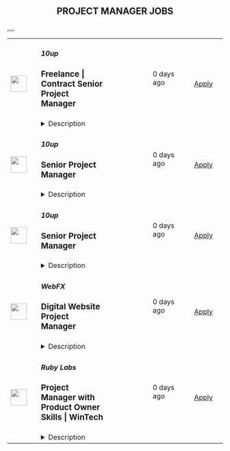 <div align="center"><h2>PROJECT MANAGER JOBS</h2></div><table><tr>
                <td width="100" height="100" rowspan="2">
                    <img src="https://pbs.twimg.com/profile_images/2738508979/760be3edebfa0195e36fb3dba07297c1_400x400.png" width="38px" height="auto">
                </td>
                <td width="300">
                    <h5>10up</h5>
                    <h3>Freelance | Contract Senior Project Manager</h3>
                </td>
                <td width="300">
                    <code></code>
                </td>
                <td width="200">
                <text>0 days ago</text>
                </td>
                <td width="100" rowspan="2">
                <a href="https://job-boards.greenhouse.io/10up/jobs/4046360008" align="right" target="_blank">Apply</a>
                </td>
            </tr>
            <tr>
                <td colspan="3">
                <details><summary>Description</summary>
                &lt;div&gt;
&lt;div&gt;&lt;strong&gt;Location: Remote - Europe &lt;/strong&gt;(Open to applicants located across timezones GMT (+/-4))&lt;/div&gt;
&lt;div&gt;&amp;nbsp;&lt;/div&gt;
&lt;div&gt;A Senior Project Manager at 10up is not just a task manager, but a strategic contributor to every project, and the driver for successful client delivery. Join a team of collaborative, cross-discipline professionals who have been pushing the boundaries of enterprise-level projects for over 12 years.&lt;/div&gt;
&lt;div&gt;&amp;nbsp;&lt;/div&gt;
&lt;div&gt;You’ll have ownership and input on a combination of innovative, challenging projects and ongoing support engagements—we believe in balanced and diverse workloads through dedicated resource management. We have a supportive Client Delivery structure, with established PM processes, while still allowing for autonomy.&lt;/div&gt;
&lt;div&gt;&amp;nbsp;&lt;/div&gt;
&lt;div&gt;As a leading digital agency, 10up’s client roster spans from innovative startups and impactful non-profits, to some of the biggest names in the industry, such as ESPN, Google, The New York Times Co., and The Nobel Prize Committee.&amp;nbsp;&lt;/div&gt;
&lt;div&gt;&amp;nbsp;&lt;/div&gt;
&lt;div&gt;As a 10up contractor, you have options for flexible and alternative work schedules. Intentionally remote since day one, spanning six continents and 40 countries, 10up fully embraces the benefits of distributed work.&lt;/div&gt;
&lt;/div&gt;
&lt;div&gt;&amp;nbsp;&lt;/div&gt;
&lt;div&gt;What you will do:&amp;nbsp;&lt;/div&gt;
&lt;div&gt;
&lt;ul&gt;
&lt;li&gt;Act as the day-to-day Project Manager for assigned active projects; exhibiting senior-level ownership over assigned project scopes/plans, client meetings, written status updates, demos, risk management and iterative scope / expectation management.&amp;nbsp;&lt;/li&gt;
&lt;li&gt;Consistently track and analyze project progress and budget burn, and work with group and project leadership to escalate concerns and/or risks, and mitigate appropriately.&lt;/li&gt;
&lt;li&gt;Ensure superior quality deliverables by collaboratively engaging cross-discipline leadership, and enforcing rigorous QA processes and standards to provide end to end delivery and client satisfaction.&lt;/li&gt;
&lt;li&gt;Lead discovery engagements (onsite and remotely) that expertly define cross-discipline project requirements and that demonstrate an expert understanding of underlying client business goals and objectives.&lt;/li&gt;
&lt;li&gt;Consistently identify strategic opportunities to engage with the 10up Account Management Team and collaborate towards building strong, long-term client relationships.&lt;/li&gt;
&lt;/ul&gt;
&lt;p&gt;About you:&amp;nbsp;&lt;/p&gt;
&lt;ul&gt;
&lt;li&gt;You have experience delivering full scope CMS-based web projects for enterprise clients, ideally in an agency environment, and preferably with a practical understanding of the WordPress platform.&lt;/li&gt;
&lt;li&gt;You can describe tangible examples of deescalating project risks by working with members of your team and leadership to develop collaborative solutions.&lt;/li&gt;
&lt;li&gt;Your roles and responsibilities have been primarily client facing. You are often the main point of contact for client requests, escalations, comprehensive updates, and senior-level consultation.&lt;/li&gt;
&lt;li&gt;You have a proven track record of deescalating project risks by working with members of your team and leadership to develop collaborative solutions.&lt;/li&gt;
&lt;li&gt;You are an effective leader of cross-discipline project teams - across account strategy, experience design, engineering, QA and support - and are able to keep the team motivated and on task to deliver the best project outcomes.&lt;/li&gt;
&lt;li&gt;You have excellent verbal and written English communication skills, both internally and externally.&lt;/li&gt;
&lt;/ul&gt;
&lt;p&gt;The targeted hourly rate for this role is &lt;strong&gt;£50 per hour&lt;/strong&gt;. Compensation is determined based on a variety of factors including relevant experience, projects, geographic location, and business needs.&lt;/p&gt;
&lt;div&gt;&lt;strong&gt;Join our team!&amp;nbsp;&lt;/strong&gt;&lt;/div&gt;
&lt;div&gt;&amp;nbsp;&lt;/div&gt;
&lt;div&gt;If you are passionate about 10up&#39;s mission and think you have what it takes to be successful in this role, please apply. We&#39;d appreciate the opportunity to personally review your application. Everyone gets a response.&lt;/div&gt;
&lt;div&gt;&amp;nbsp;&lt;/div&gt;
&lt;div&gt;Read more about &lt;a class=&quot;postings-link&quot; href=&quot;https://drive.google.com/file/d/1nQ9yWRqfDAdrriYRnBNzYo7w59auYxMe/view&quot;&gt;What to Expect &lt;/a&gt;through our Recruiting process.&lt;/div&gt;
&lt;div&gt;&amp;nbsp;&lt;/div&gt;
&lt;div&gt;We don&#39;t want you to miss any communication from us! To ensure you receive updates on your application, please add jobs@10up.com to your contacts list! #LI-Remote&lt;/div&gt;
&lt;/div&gt;
&lt;div&gt;&amp;nbsp;&lt;/div&gt;
                </details>
                </td>
            </tr>,<tr>
                <td width="100" height="100" rowspan="2">
                    <img src="https://pbs.twimg.com/profile_images/2738508979/760be3edebfa0195e36fb3dba07297c1_400x400.png" width="38px" height="auto">
                </td>
                <td width="300">
                    <h5>10up</h5>
                    <h3>Senior Project Manager</h3>
                </td>
                <td width="300">
                    <code></code>
                </td>
                <td width="200">
                <text>0 days ago</text>
                </td>
                <td width="100" rowspan="2">
                <a href="https://job-boards.greenhouse.io/10up/jobs/4035442008" align="right" target="_blank">Apply</a>
                </td>
            </tr>
            <tr>
                <td colspan="3">
                <details><summary>Description</summary>
                &lt;div&gt;&lt;strong&gt;Location: Remote - Anywhere &lt;/strong&gt;(Open to applicants located anywhere aligned with the Americas time zones.)&lt;/div&gt;
&lt;div&gt;&amp;nbsp;&lt;/div&gt;
&lt;div&gt;A Senior Project Manager at 10up is not just a task manager, but a strategic contributor to every project, and the driver for successful client delivery. Join a team of collaborative, cross-discipline professionals who have been pushing the boundaries of enterprise-level projects for over 12 years.&lt;/div&gt;
&lt;div&gt;&amp;nbsp;&lt;/div&gt;
&lt;div&gt;You’ll have ownership and input on a combination of innovative, challenging projects and ongoing support engagements—we believe in balanced and diverse workloads through dedicated resource management. We have a supportive Client Delivery structure, with established PM processes, while still allowing for autonomy.&lt;/div&gt;
&lt;div&gt;&amp;nbsp;&lt;/div&gt;
&lt;div&gt;As a leading digital agency, 10up’s client roster spans from innovative startups and impactful non-profits, to some of the biggest names in the industry, such as ESPN, Google, The New York Times Co., and The Nobel Prize Committee.&amp;nbsp;&lt;/div&gt;
&lt;div&gt;&amp;nbsp;&lt;/div&gt;
&lt;div&gt;As a 10upper, you have options for flexible and alternative work schedules. Intentionally remote since day one, spanning six continents and 38+ countries, 10up fully embraces the benefits of distributed work.&lt;/div&gt;
&lt;div&gt;&amp;nbsp;&lt;/div&gt;
&lt;div&gt;&lt;strong&gt;What you will do:&amp;nbsp;&lt;/strong&gt;&lt;/div&gt;
&lt;div&gt;
&lt;ul&gt;
&lt;li&gt;Act as the day-to-day Project Manager for 4 - 7 active projects; exhibiting senior-level ownership over all project scopes/plans, client meetings, written status updates, demos, risk management and iterative scope / expectation management.&amp;nbsp;&lt;/li&gt;
&lt;li&gt;Consistently track and analyze project progress and budget burn, and work with group and project leadership to escalate concerns and/or risks, and mitigate appropriately.&lt;/li&gt;
&lt;li&gt;Ensure superior quality deliverables by collaboratively engaging cross-discipline leadership, and enforcing rigorous QA processes and standards to provide end to end delivery and client satisfaction.&lt;/li&gt;
&lt;li&gt;Lead discovery engagements (onsite and remotely) that expertly define cross-discipline project requirements and that demonstrate an expert understanding of underlying client business goals and objectives.&lt;/li&gt;
&lt;li&gt;Consistently identify strategic opportunities to engage with the 10up Account Management Team and collaborate towards building strong, long-term client relationships.&lt;/li&gt;
&lt;/ul&gt;
&lt;p&gt;&lt;strong&gt;About you:&lt;/strong&gt;&amp;nbsp;&lt;/p&gt;
&lt;ul&gt;
&lt;li&gt;You have experience delivering full scope CMS-based web projects for enterprise clients, ideally in an agency environment, and preferably with a practical understanding of the WordPress platform.&lt;/li&gt;
&lt;li&gt;You can describe tangible examples of deescalating project risks by working with members of your team and leadership to develop collaborative solutions.&lt;/li&gt;
&lt;li&gt;Your roles and responsibilities have been primarily client facing. You are often the main point of contact for client requests, escalations, comprehensive updates, and senior-level consultation.&lt;/li&gt;
&lt;li&gt;You have a proven track record of deescalating project risks by working with members of your team and leadership to develop collaborative solutions.&lt;/li&gt;
&lt;li&gt;You are an effective leader of cross-discipline project teams - across account strategy, experience design, engineering, QA and support - and are able to keep the team motivated and on task to deliver the best project outcomes.&lt;/li&gt;
&lt;li&gt;You have excellent verbal and written English communication skills, both internally and externally.&lt;/li&gt;
&lt;/ul&gt;
&lt;p&gt;&lt;strong&gt;Benefits of interest:&lt;/strong&gt;&lt;/p&gt;
&lt;ul&gt;
&lt;li&gt;Multiple paid time off programs, including PTO, parental leave, bereavement leave, and company holidays – including an all-company break from Christmas Eve to New Years Day&lt;/li&gt;
&lt;li&gt;Health, dental, and life insurance programs (available for United States and UK team members)&lt;/li&gt;
&lt;li&gt;Retirement contribution programs (currently available in the U.S. and U.K.)&lt;/li&gt;
&lt;li&gt;Flexible and alternate schedule programs - including options for 4-day work week (Monday-Thursday) configurations&lt;/li&gt;
&lt;li&gt;$1,000 accrued annually in professional development budget for you to spend on conferences, training, or to buy back time for programs like independent study&lt;/li&gt;
&lt;li&gt;Global Company summits – opportunities to meet, socialize, and learn with fellow team members in person at remarkable destinations&lt;/li&gt;
&lt;li&gt;An end-of-year all-hands bonus program, along with smaller opportunities for recognition throughout the year&lt;/li&gt;
&lt;li&gt;Mentorship from a dedicated Team Lead and Director of Client Delivery&lt;/li&gt;
&lt;/ul&gt;
&lt;p&gt;The expected annual salary range for this position is between $60,000 and $120,000 USD. Compensation is determined based on a variety of factors including relevant experience, other job related qualifications/skills, geographic location, and business needs.&lt;/p&gt;
&lt;div&gt;&lt;strong&gt;Join our team!&amp;nbsp;&lt;/strong&gt;&lt;/div&gt;
&lt;div&gt;&amp;nbsp;&lt;/div&gt;
&lt;div&gt;If you are passionate about 10up&#39;s mission and think you have what it takes to be successful in this role, please apply. We&#39;d appreciate the opportunity to personally review your application. Everyone gets a response.&lt;/div&gt;
&lt;div&gt;&amp;nbsp;&lt;/div&gt;
&lt;div&gt;Read more about &lt;a class=&quot;postings-link&quot; href=&quot;https://drive.google.com/file/d/1nQ9yWRqfDAdrriYRnBNzYo7w59auYxMe/view&quot;&gt;What to Expect &lt;/a&gt;through our Recruiting process.&lt;/div&gt;
&lt;div&gt;&amp;nbsp;&lt;/div&gt;
&lt;div&gt;We don&#39;t want you to miss any communication from us! To ensure you receive updates on your application, please add jobs@10up.com to your contacts list! #LI-Remote&lt;/div&gt;
&lt;/div&gt;
&lt;div&gt;&amp;nbsp;&lt;/div&gt;
                </details>
                </td>
            </tr>,<tr>
                <td width="100" height="100" rowspan="2">
                    <img src="https://pbs.twimg.com/profile_images/2738508979/760be3edebfa0195e36fb3dba07297c1_400x400.png" width="38px" height="auto">
                </td>
                <td width="300">
                    <h5>10up</h5>
                    <h3>Senior Project Manager</h3>
                </td>
                <td width="300">
                    <code></code>
                </td>
                <td width="200">
                <text>0 days ago</text>
                </td>
                <td width="100" rowspan="2">
                <a href="https://job-boards.greenhouse.io/10up/jobs/4038224008" align="right" target="_blank">Apply</a>
                </td>
            </tr>
            <tr>
                <td colspan="3">
                <details><summary>Description</summary>
                &lt;div&gt;
&lt;div&gt;&lt;strong&gt;Location: Remote - Europe &lt;/strong&gt;(Open to applicants located across timezones GMT (+/-4))&lt;/div&gt;
&lt;div&gt;&amp;nbsp;&lt;/div&gt;
&lt;div&gt;A Senior Project Manager at 10up is not just a task manager, but a strategic contributor to every project, and the driver for successful client delivery. Join a team of collaborative, cross-discipline professionals who have been pushing the boundaries of enterprise-level projects for over 12 years.&lt;/div&gt;
&lt;div&gt;&amp;nbsp;&lt;/div&gt;
&lt;div&gt;You’ll have ownership and input on a combination of innovative, challenging projects and ongoing support engagements—we believe in balanced and diverse workloads through dedicated resource management. We have a supportive Client Delivery structure, with established PM processes, while still allowing for autonomy.&lt;/div&gt;
&lt;div&gt;&amp;nbsp;&lt;/div&gt;
&lt;div&gt;As a leading digital agency, 10up’s client roster spans from innovative startups and impactful non-profits, to some of the biggest names in the industry, such as ESPN, Google, The New York Times Co., and The Nobel Prize Committee.&amp;nbsp;&lt;/div&gt;
&lt;div&gt;&amp;nbsp;&lt;/div&gt;
&lt;div&gt;As a 10upper, you have options for flexible and alternative work schedules. Intentionally remote since day one, spanning six continents and 38+ countries, 10up fully embraces the benefits of distributed work.&lt;/div&gt;
&lt;/div&gt;
&lt;div&gt;&amp;nbsp;&lt;/div&gt;
&lt;div&gt;&lt;strong&gt;What you will do:&amp;nbsp;&lt;/strong&gt;&lt;/div&gt;
&lt;div&gt;
&lt;ul&gt;
&lt;li&gt;Act as the day-to-day Project Manager for 4 - 7 active projects; exhibiting senior-level ownership over all project scopes/plans, client meetings, written status updates, demos, risk management and iterative scope / expectation management.&amp;nbsp;&lt;/li&gt;
&lt;li&gt;Consistently track and analyze project progress and budget burn, and work with group and project leadership to escalate concerns and/or risks, and mitigate appropriately.&lt;/li&gt;
&lt;li&gt;Ensure superior quality deliverables by collaboratively engaging cross-discipline leadership, and enforcing rigorous QA processes and standards to provide end to end delivery and client satisfaction.&lt;/li&gt;
&lt;li&gt;Lead discovery engagements (onsite and remotely) that expertly define cross-discipline project requirements and that demonstrate an expert understanding of underlying client business goals and objectives.&lt;/li&gt;
&lt;li&gt;Consistently identify strategic opportunities to engage with the 10up Account Management Team and collaborate towards building strong, long-term client relationships.&lt;/li&gt;
&lt;/ul&gt;
&lt;p&gt;&lt;strong&gt;About you:&amp;nbsp;&lt;/strong&gt;&lt;/p&gt;
&lt;ul&gt;
&lt;li&gt;You have experience delivering full scope CMS-based web projects for enterprise clients, ideally in an agency environment, and preferably with a practical understanding of the WordPress platform.&lt;/li&gt;
&lt;li&gt;You can describe tangible examples of deescalating project risks by working with members of your team and leadership to develop collaborative solutions.&lt;/li&gt;
&lt;li&gt;Your roles and responsibilities have been primarily client facing. You are often the main point of contact for client requests, escalations, comprehensive updates, and senior-level consultation.&lt;/li&gt;
&lt;li&gt;You have a proven track record of deescalating project risks by working with members of your team and leadership to develop collaborative solutions.&lt;/li&gt;
&lt;li&gt;You are an effective leader of cross-discipline project teams - across account strategy, experience design, engineering, QA and support - and are able to keep the team motivated and on task to deliver the best project outcomes.&lt;/li&gt;
&lt;li&gt;You have excellent verbal and written English communication skills, both internally and externally.&lt;/li&gt;
&lt;/ul&gt;
&lt;p&gt;&lt;strong&gt;Benefits of interest:&lt;/strong&gt;&lt;/p&gt;
&lt;ul&gt;
&lt;li&gt;Multiple paid time off programs, including PTO, parental leave, bereavement leave, and company holidays – including an all-company break from Christmas Eve to New Years Day&lt;/li&gt;
&lt;li&gt;Health, dental, and life insurance programs (available for United States and UK team members)&lt;/li&gt;
&lt;li&gt;Retirement contribution programs (currently available in the U.S. and U.K.)&lt;/li&gt;
&lt;li&gt;Flexible and alternate schedule programs - including options for 4-day work week (Monday-Thursday) configurations&lt;/li&gt;
&lt;li&gt;$1,000 accrued annually in professional development budget for you to spend on conferences, training, or to buy back time for programs like independent study&lt;/li&gt;
&lt;li&gt;Global Company summits – opportunities to meet, socialize, and learn with fellow team members in person at remarkable destinations&lt;/li&gt;
&lt;li&gt;An end-of-year all-hands bonus program, along with smaller opportunities for recognition throughout the year&lt;/li&gt;
&lt;/ul&gt;
&lt;p&gt;The expected annual salary range for this position is between &lt;strong&gt;£60,000 &lt;/strong&gt;and &lt;strong&gt;£80,000 &lt;/strong&gt;annually. Compensation is determined based on a variety of factors including relevant experience, other job related qualifications/skills, geographic location, and business needs.&lt;/p&gt;
&lt;div&gt;&lt;strong&gt;Join our team!&amp;nbsp;&lt;/strong&gt;&lt;/div&gt;
&lt;div&gt;&amp;nbsp;&lt;/div&gt;
&lt;div&gt;If you are passionate about 10up&#39;s mission and think you have what it takes to be successful in this role, please apply. We&#39;d appreciate the opportunity to personally review your application. Everyone gets a response.&lt;/div&gt;
&lt;div&gt;&amp;nbsp;&lt;/div&gt;
&lt;div&gt;Read more about &lt;a class=&quot;postings-link&quot; href=&quot;https://drive.google.com/file/d/1nQ9yWRqfDAdrriYRnBNzYo7w59auYxMe/view&quot;&gt;What to Expect &lt;/a&gt;through our Recruiting process.&lt;/div&gt;
&lt;div&gt;&amp;nbsp;&lt;/div&gt;
&lt;div&gt;We don&#39;t want you to miss any communication from us! To ensure you receive updates on your application, please add jobs@10up.com to your contacts list! #LI-Remote&lt;/div&gt;
&lt;/div&gt;
&lt;div&gt;&amp;nbsp;&lt;/div&gt;
                </details>
                </td>
            </tr>,<tr>
                <td width="100" height="100" rowspan="2">
                    <img src="https://media.licdn.com/dms/image/C4E0BAQEaJsLubyO-AA/company-logo_200_200/0/1630591240152/webfxinc_logo?e=2147483647&v=beta&t=mkc8r0aeeGBHIC7BLKk7r18oCDh3xnykU31_6dhVPdQ" width="38px" height="auto">
                </td>
                <td width="300">
                    <h5>WebFX</h5>
                    <h3>Digital Website Project Manager</h3>
                </td>
                <td width="300">
                    <code></code>
                </td>
                <td width="200">
                <text>0 days ago</text>
                </td>
                <td width="100" rowspan="2">
                <a href="https://jobs.lever.co/webfx/fd3c7b2f-2be1-4df8-bc9d-46159150702f" align="right" target="_blank">Apply</a>
                </td>
            </tr>
            <tr>
                <td colspan="3">
                <details><summary>Description</summary>
                <div><span style="font-size: 12pt">Hi there! We’re WebFX, a full-funnel revenue marketing agency based in the US. We’ve been 9x named a Best Place to Work, and we’d love to meet you! We are a fast-growing company of more than 700 FXers, that has doubled in size over the past 5 years, with talented team members in 6 US offices, 20+ US States, and now based around the globe (and representing 18+ different countries, including offices in Guatemala and South Africa!).&nbsp;</span></div><div><br></div><div><span style="font-size: 12pt">While WebFX and our subsidiary companies, such as Nutshell CRM, </span><a href="http://seo.com/"><span style="font-size: 12pt">SEO.com</span></a><span style="font-size: 12pt">, and TeamAI, are growing rapidly, we are committed to growing strategically and sustainably, and that starts with growing our team of the #BestCoworkers - that’s where you come in!</span></div><div><br></div><div><span style="font-size: 12pt">We’re looking for people to join our mission to provide world-class full-funnel revenue marketing solutions to mid-size businesses worldwide, We are passionate about what we do, we’re committed to driving business growth for our clients, and we’re on the hunt for people just like you, who take pride in their work and want to be part of a company that does too.&nbsp;</span></div><div><br></div><div><span style="font-size: 18pt">Why Choose WebFX?</span></div><div><br></div><div><span style="font-size: 12pt">We’re proud to offer the same great culture and a comprehensive set of benefits to our team members no matter where in the world they’re based. In addition to very competitive base pay, we also offer company profit-sharing, performance bonuses, and health insurance (including dental, vision, remote doctor, etc.). To aid in your success, we also provide world-class industry training (Organic SEO, Local SEO, PPC, Google Analytics, etc.), long-term career track opportunities, and ongoing learning bonuses (yes, you can get paid to learn!), along with numerous other benefits!&nbsp;</span></div><div><br></div><div><span style="font-size: 12pt">Some of the additional benefits our FXers enjoy include:</span></div><div><br></div><div><span style="font-size: 12pt">- No matter where you are located or your position, WebFX offers long-term stability to all of our FXFamily members. Many of our global team members have been with WebFX for 10+ years, and we’re hoping you can be too! 🌏</span></div><div><span style="font-size: 12pt">- We put our people first; it’s as simple as that. You’re never on your own - when you run into inevitable challenges, we’re there to support you along the way!&nbsp;</span></div><div><span style="font-size: 12pt">- Long-lasting relationships with both clients and team members due to consistently low turnover rates, which are simply unheard of in our industry because, again, we put our people first.</span></div><div><span style="font-size: 16px">- Save your time and money by skipping the commute to an office. This role allows you to work from the comfort of your home! 🏡</span></div><div><span style="font-size: 12pt">- Fully equipped in-home office setup including computer, dual large monitors, headset, seriously fast internet, generator, and more! 🖥️&nbsp;</span></div><div><span style="font-size: 12pt">- Unrestricted access to our proprietary software/platforms that our internal R&amp;D team has developed for our team’s exclusive use, in addition to access to the many 3rd party tools and software we utilize internally in order to WOW our clients. You can learn more about just some of our </span><a style="font-size: 12pt" href="https://www.webfx.com/marketingcloudfx/">proprietary tools here</a><span style="font-size: 12pt">.</span></div><div><span style="font-size: 12pt">- Be part of a rapidly growing company that, at the same time, only partners with clients who share our values. 🌱📈</span></div><div><span style="font-size: 12pt">- Merit-based promotional structure.</span></div><div><span style="font-size: 12pt">- Annual merit-based compensation increases! 💰</span></div><div><span style="font-size: 12pt">- Access to virtual professional development opportunities with company experts and virtual team-building events like monthly meetups and hangouts.</span></div><div><span style="font-size: 12pt">- Invitation to our annual FXFest – a week-long, all-expenses-paid trip for our international team members (with a 1-year tenure) to our company headquarters. This event is filled with activities, learning, and motivation to help unite our U.S. and global staff! 🛫</span></div><div><span style="font-size: 12pt">- We have a very strong commitment to giving back globally - in fact, it’s one of our values here at WebFX. As a member of our FXFamily, you get to be a large part of that simply by achieving your goals - since 2014, we’ve committed to donating globally through our FXBuilds program. You can learn more about that </span><a style="font-size: 12pt" href="https://www.webfx.com/about/fxbuilds/">here</a><span style="font-size: 12pt">!</span></div><div><span style="font-size: 12pt">- When you join WebFX, you don’t just join a company; you join a community! We value all of our team members the same, regardless of their position or where they call home. We truly look forward to learning about you and your background, and we will be there to celebrate the milestones in your life together, no matter how big or small! 👏</span></div><div><br></div><div><span style="font-size: 18pt">What You'll Get</span></div><div><br></div><div><span style="font-size: 13.5pt">World-Class Training and Ongoing Career Development</span></div><div><br></div><div><span style="font-size: 12pt">- No matter your level of experience, our “Bootcamp” training program is provided for all new WebFX “family members” to learn, grow and develop in and out of the office with the hard skills necessary to be successful in their position.&nbsp;</span></div><div><span style="font-size: 12pt">- From training with our </span><a style="font-size: 12pt" href="https://www.horizoninteractiveawards.com/news/article/top-agency-2020-interview-kyle-helder-web-design-team-lead">Award-Winning</a><span style="font-size: 12pt"> Sr. Developers, Designers, Marketers, and more to access to countless industry-leading online training resources/courses/tutorials to getting experience with our client base that spans just about every industry you can think of (and then some), our training program is simply unrivaled!</span></div><div><span style="font-size: 12pt">- Training doesn’t stop after your initial training period, we offer career development training and monthly Lunch-and-Learns with our state-of-the-art training amenities to facilitate departmental training, industry-related updates, and more!</span></div><div><span style="font-size: 12pt">- FXLearns program – where you get incentives for taking advantage of our countless industry training resources!</span></div><div><span style="font-size: 12pt">- With a track record of serving over 1,500+ clients, we’ve been able to truly master our processes and procedures, and we’ll train you on them - no need to develop how to do things (unless you want to help us continually improve that process!), because we refuse to ever stagnate, we are always pushing to make those processes 1% better too!&nbsp;</span></div><div><br></div><div><span style="font-size: 13.5pt">Opportunities for Growth</span></div><div><br></div><div><span style="font-size: 12pt">WebFX has doubled in size over the past 5 years, and merit-based promotional opportunities are abundant if you're meeting or exceeding position performance metrics. We believe in growing and promoting our internal team first and foremost. In fact, 95% of our promotions are internal! All team members have a very clearly defined progression path, so you know exactly what is expected of you so you can put your career in your own hands.&nbsp;</span></div><div><br></div><div><span style="font-size: 12pt">What’s more, you’re not expected to know it all - we believe in continually striving to be an expert in your subject matter of expertise, so while we will purposely challenge you to grow in your niche, we are a full-service agency that has experts in other departments that handle everything else - from link building, to social media, to web design, and web development. This is done so you can truly master your trade. </span></div><div><br></div><div><span style="font-size: 24px;">Working Hours</span></div><div>The core position hours are Monday through Friday - 8AM EST until 3:30PM EST/New York Time Zone in order to accommodate our clients' schedules, with additional options to fulfill the full work week within your time zone (Depending on the hours you select, you will receive additional pay for overlapping our hours)</div><div><br></div><div><span style="font-size: 24px;">Who We're Looking For</span></div><div><br></div><div>We're looking for an experienced digital project /web manager to join our Interactive team. The ideal candidate would have agency experience acting as a liaison between clients and our design/development team to ensure client projects are launched on time. </div><div><br></div><div>We have a mid-level and a senior-level position available. </div><div><span style="font-size: 24px;">Working Hours</span></div><div>The core position hours are Monday through Friday - 8AM EST until 3:30PM EST/New York Time Zone in order to accommodate our clients' schedules, with additional options to fulfill the full work week within your time zone (Depending on the hours you select, you will receive additional pay for overlapping our hours)</div><div><br></div><div><span style="font-size: 24px;">Who We're Looking For</span></div><div><br></div><div>We're looking for an experienced digital project /web manager to join our Interactive team. The ideal candidate would have agency experience acting as a liaison between clients and our design/development team to ensure client projects are launched on time. </div><div><br></div><div>We have a mid-level and a senior-level position available. </div><h3></h3><li><b>Qualities</b></li><li>PM experience working with website redesigns. </li><li>Wordpress experience is a bonus! </li><li>Exceptional customer service skills</li><li>Exceptional eye for aesthetically pleasing websites</li><li>Excels at delivering projects on time and within budget, meeting high-quality standards and customer expectations</li><li>Must possess excellent communication skills</li><li>Photoshop or HTML skills are a bonus but not required</li><li>Ability to manage and take delegation well from others</li><li>Able to perform tasks with a mentality of figuring it out as well as asking questions when needed</li><li>Ability to take on pieces of major projects with instruction and execute with minimal supervision</li><li>Ability to clearly and proactively communicate available bandwidth</li><li>Ability to clearly and concisely communicate with clients and internal teams in a timely manner</li><div><br></div><li><b>Experience</b></li><li>Experience setting and communicating priorities to project teams, while managing multiple projects simultaneously</li><li>Background or experience in computer science/HTML/CSS or UX a plus (but not required)</li><h3>What You'll Do</h3><li>Oversee design, development, and implementation of websites and creative works for social media campaigns (post training)</li><li>Use a variety of standard tools and methods to communicate with the client</li><li>Lead multiple project teams to create websites that exceed customer expectations and speak to the customer’s target audience</li><li>Provide high-quality client interaction</li><li>Provide client satisfaction</li><li>Efficiently complete deliverables</li><li>Use organization, communication, and troubleshooting skills to prioritize multiple assignments and meet project deadlines</li><li>Experience setting and communicating priorities to project teams, while managing multiple projects simultaneously</li><li>Quality testing for website builds and launches</li><li>Developing and outlining specs for website builds (utilizing UX best practices)</li><li>Collaborate between Development, Design, Strategy, and Marketing departments to design, develop, test, and maintain web support for a variety of clients</li><li>Plan and develop strategic web roadmaps for clients</li><li>Make strategic recommendations on website performance updates</li><li>Manage small and large website projects from strategy to launch</li><li>Manage daily web maintenance tasks for clients</li><li>Organize daily workload and prioritize between small tasks and larger projects</li><li>Contribute appropriate and significant ideas to the team to help produce better work for clients</li><div><br></div><li><b>Percentage Breakdown</b></li><li>10% client interaction (phone calls, meetings, emails, client training, etc.) (primary point of contact for your individual clients)</li><li>30% developing web project specifications and managing schedules of web designers and web developers (acting as internal POC for projects you’re managing)</li><li>10% outlining design/user experience specifications</li><li>10% testing content management systems and e-commerce store functionality and user experience</li><li>10% development of website information architecture</li><li>15% project and website quality assurance</li><li>5% website conversion rate optimization and UX testing</li><h3>Job Submission Requirements (Note: Primary hiring criteria is applicant sample works)</h3><li>Minimum of 3 URLs (websites you designed and/or helped develop and launch)</li><li>Resume (Must be in English to be considered)</li><li>Portfolio or PDF of additional work</li><div><br></div><div><br></div><div><br></div><div>#LI-Remote</div><div><span style="font-size: 18pt">Compensation</span></div><div><br></div><div><span style="font-size: 16px">Negotiable, based on experience</span></div><div><span style="font-size: 16px">Annual merit-based increases</span></div><div><br></div><div><span style="font-size: 18pt">Working Hours</span></div><div><br></div><div><span style="font-size: 12pt">Asia (Philippines / Indonesia)</span></div><div><span style="font-size: 12pt">This position requires overlapping hours from 3:30 AM EST - 12:00 PM EST (New York Time Zone) Monday - Friday. </span></div><div><br></div><div><span style="font-size: 12pt">Africa / Europe (Ghana, UK, Ireland, Kenya, etc)</span></div><div><span style="font-size: 12pt">This position requires overlapping hours from 6:00 AM EST - 2:30 PM EST, Monday - Friday. The 40 hours of work doesn’t include any lunch or breaks.&nbsp;&nbsp;</span></div><div><br></div><div><span style="font-size: 12pt">*** This excludes South Africa, where our in-office team follows a different schedule. </span></div><div><br></div><div><span style="font-size: 12pt">North America &amp; South America</span></div><div><span style="font-size: 12pt">This position requires overlapping hours from 8:00 AM EST - 4:30 PM EST, Monday - Friday. The 40 hours of work doesn’t include any lunch or breaks.&nbsp;&nbsp;</span></div><div><br></div><div><span style="font-size: 12pt">*** This excludes Guatemala, where our in-office team follows a different schedule.</span></div><div><br></div><div><span style="font-size: 13.5pt">Check out our culture on social media:</span></div><div><a style="font-size: 12pt" href="https://www.instagram.com/webfx">Instagram</a></div><div><a style="font-size: 12pt" href="https://twitter.com/webfx">Twitter</a></div><div><a style="font-size: 12pt" href="https://www.facebook.com/webfxinc/">Facebook</a></div><div><br></div><div><span style="font-size: 12pt">Please submit a resume or CV (in English) to be considered for this opportunity.</span></div><div><br></div><div><span style="font-size: 11pt">*You don't need to apply more than once, even if you're interested in multiple positions - you can simply let us know! We consider all open roles when reviewing resumes and applications!&nbsp;</span></div><div><br></div><div><span style="font-size: 12pt">WebFX is an Equal Opportunity Employer, committed to providing and fostering an inclusive environment where all people, including women, minorities, LGBTQ+, and other underrepresented groups, are supported, respected, and encouraged to excel within STEM careers. Our goal as an organization is to empower our team to achieve their personal best, bring people together, and provide equal opportunity to do so regardless of race, age, gender, sexual orientation, religion, physical ability or disability, or political affiliation. </span><a style="font-size: 12pt" href="https://equality.webfx.com/">You can learn more on our website here</a><span style="font-size: 12pt">!</span></div><div><span style="font-size: 12pt">Hi there! We’re WebFX, a full-funnel revenue marketing agency based in the US. We’ve been 9x named a Best Place to Work, and we’d love to meet you! We are a fast-growing company of more than 700 FXers, that has doubled in size over the past 5 years, with talented team members in 6 US offices, 20+ US States, and now based around the globe (and representing 18+ different countries, including offices in Guatemala and South Africa!).&nbsp;</span></div><div><br></div><div><span style="font-size: 12pt">While WebFX and our subsidiary companies, such as Nutshell CRM, </span><a href="http://seo.com/"><span style="font-size: 12pt">SEO.com</span></a><span style="font-size: 12pt">, and TeamAI, are growing rapidly, we are committed to growing strategically and sustainably, and that starts with growing our team of the #BestCoworkers - that’s where you come in!</span></div><div><br></div><div><span style="font-size: 12pt">We’re looking for people to join our mission to provide world-class full-funnel revenue marketing solutions to mid-size businesses worldwide, We are passionate about what we do, we’re committed to driving business growth for our clients, and we’re on the hunt for people just like you, who take pride in their work and want to be part of a company that does too.&nbsp;</span></div><div><br></div><div><span style="font-size: 18pt">Why Choose WebFX?</span></div><div><br></div><div><span style="font-size: 12pt">We’re proud to offer the same great culture and a comprehensive set of benefits to our team members no matter where in the world they’re based. In addition to very competitive base pay, we also offer company profit-sharing, performance bonuses, and health insurance (including dental, vision, remote doctor, etc.). To aid in your success, we also provide world-class industry training (Organic SEO, Local SEO, PPC, Google Analytics, etc.), long-term career track opportunities, and ongoing learning bonuses (yes, you can get paid to learn!), along with numerous other benefits!&nbsp;</span></div><div><br></div><div><span style="font-size: 12pt">Some of the additional benefits our FXers enjoy include:</span></div><div><br></div><div><span style="font-size: 12pt">- No matter where you are located or your position, WebFX offers long-term stability to all of our FXFamily members. Many of our global team members have been with WebFX for 10+ years, and we’re hoping you can be too! 🌏</span></div><div><span style="font-size: 12pt">- We put our people first; it’s as simple as that. You’re never on your own - when you run into inevitable challenges, we’re there to support you along the way!&nbsp;</span></div><div><span style="font-size: 12pt">- Long-lasting relationships with both clients and team members due to consistently low turnover rates, which are simply unheard of in our industry because, again, we put our people first.</span></div><div><span style="font-size: 16px">- Save your time and money by skipping the commute to an office. This role allows you to work from the comfort of your home! 🏡</span></div><div><span style="font-size: 12pt">- Fully equipped in-home office setup including computer, dual large monitors, headset, seriously fast internet, generator, and more! 🖥️&nbsp;</span></div><div><span style="font-size: 12pt">- Unrestricted access to our proprietary software/platforms that our internal R&amp;D team has developed for our team’s exclusive use, in addition to access to the many 3rd party tools and software we utilize internally in order to WOW our clients. You can learn more about just some of our </span><a href="https://www.webfx.com/marketingcloudfx/" style="font-size: 12pt">proprietary tools here</a><span style="font-size: 12pt">.</span></div><div><span style="font-size: 12pt">- Be part of a rapidly growing company that, at the same time, only partners with clients who share our values. 🌱📈</span></div><div><span style="font-size: 12pt">- Merit-based promotional structure.</span></div><div><span style="font-size: 12pt">- Annual merit-based compensation increases! 💰</span></div><div><span style="font-size: 12pt">- Access to virtual professional development opportunities with company experts and virtual team-building events like monthly meetups and hangouts.</span></div><div><span style="font-size: 12pt">- Invitation to our annual FXFest – a week-long, all-expenses-paid trip for our international team members (with a 1-year tenure) to our company headquarters. This event is filled with activities, learning, and motivation to help unite our U.S. and global staff! 🛫</span></div><div><span style="font-size: 12pt">- We have a very strong commitment to giving back globally - in fact, it’s one of our values here at WebFX. As a member of our FXFamily, you get to be a large part of that simply by achieving your goals - since 2014, we’ve committed to donating globally through our FXBuilds program. You can learn more about that </span><a href="https://www.webfx.com/about/fxbuilds/" style="font-size: 12pt">here</a><span style="font-size: 12pt">!</span></div><div><span style="font-size: 12pt">- When you join WebFX, you don’t just join a company; you join a community! We value all of our team members the same, regardless of their position or where they call home. We truly look forward to learning about you and your background, and we will be there to celebrate the milestones in your life together, no matter how big or small! 👏</span></div><div><br></div><div><span style="font-size: 18pt">What You'll Get</span></div><div><br></div><div><span style="font-size: 13.5pt">World-Class Training and Ongoing Career Development</span></div><div><br></div><div><span style="font-size: 12pt">- No matter your level of experience, our “Bootcamp” training program is provided for all new WebFX “family members” to learn, grow and develop in and out of the office with the hard skills necessary to be successful in their position.&nbsp;</span></div><div><span style="font-size: 12pt">- From training with our </span><a href="https://www.horizoninteractiveawards.com/news/article/top-agency-2020-interview-kyle-helder-web-design-team-lead" style="font-size: 12pt">Award-Winning</a><span style="font-size: 12pt"> Sr. Developers, Designers, Marketers, and more to access to countless industry-leading online training resources/courses/tutorials to getting experience with our client base that spans just about every industry you can think of (and then some), our training program is simply unrivaled!</span></div><div><span style="font-size: 12pt">- Training doesn’t stop after your initial training period, we offer career development training and monthly Lunch-and-Learns with our state-of-the-art training amenities to facilitate departmental training, industry-related updates, and more!</span></div><div><span style="font-size: 12pt">- FXLearns program – where you get incentives for taking advantage of our countless industry training resources!</span></div><div><span style="font-size: 12pt">- With a track record of serving over 1,500+ clients, we’ve been able to truly master our processes and procedures, and we’ll train you on them - no need to develop how to do things (unless you want to help us continually improve that process!), because we refuse to ever stagnate, we are always pushing to make those processes 1% better too!&nbsp;</span></div><div><br></div><div><span style="font-size: 13.5pt">Opportunities for Growth</span></div><div><br></div><div><span style="font-size: 12pt">WebFX has doubled in size over the past 5 years, and merit-based promotional opportunities are abundant if you're meeting or exceeding position performance metrics. We believe in growing and promoting our internal team first and foremost. In fact, 95% of our promotions are internal! All team members have a very clearly defined progression path, so you know exactly what is expected of you so you can put your career in your own hands.&nbsp;</span></div><div><br></div><div><span style="font-size: 12pt">What’s more, you’re not expected to know it all - we believe in continually striving to be an expert in your subject matter of expertise, so while we will purposely challenge you to grow in your niche, we are a full-service agency that has experts in other departments that handle everything else - from link building, to social media, to web design, and web development. This is done so you can truly master your trade. </span></div>
                </details>
                </td>
            </tr>,<tr>
                <td width="100" height="100" rowspan="2">
                    <img src="https://media.licdn.com/dms/image/v2/D4D0BAQF7VVv61POIFw/company-logo_200_200/company-logo_200_200/0/1721937953426?e=1743033600&v=beta&t=_qAkZ_qGO7Du2NSUdHDNbUKIbz28Y1HDm1g9mwNIOnk" width="38px" height="auto">
                </td>
                <td width="300">
                    <h5>Ruby Labs</h5>
                    <h3>Project Manager with Product Owner Skills | WinTech </h3>
                </td>
                <td width="300">
                    <code></code>
                </td>
                <td width="200">
                <text>0 days ago</text>
                </td>
                <td width="100" rowspan="2">
                <a href="https://jobs.ashbyhq.com/ruby-labs/1dd0e8f1-ddb5-4412-b947-9c09346b5f23" align="right" target="_blank">Apply</a>
                </td>
            </tr>
            <tr>
                <td colspan="3">
                <details><summary>Description</summary>
                <h1><strong>About us</strong></h1><p style="min-height:1.5em">At WinTech, we are at the forefront of innovation, crafting cutting-edge consumer products that shape the future. Our diverse portfolio spans the health, education, and entertainment sectors, offering exciting opportunities to make a real impact. Our dynamic teams are the driving force behind our success, and we’re always on the lookout for passionate individuals eager to join us on this journey of transformation.</p><p style="min-height:1.5em"></p><h1><strong>About the Role</strong></h1><p style="min-height:1.5em">We are seeking an experienced Project Manager with Product Owner skills to lead multiple projects in our rapidly expanding portfolio. By Q1 2025, you'll be managing three active projects, taking full end-to-end ownership from conception to delivery.</p><p style="min-height:1.5em">The role combines project management and product ownership responsibilities, including detailed task creation, quality assurance, and swift execution across all projects. You'll focus on new product development while maintaining oversight of existing products.</p><p style="min-height:1.5em">We operate in a results-oriented environment where outcomes matter more than hours invested. Our ideal candidate takes full ownership, achieves measurable results, and is driven by excellence rather than timesheets.</p><p style="min-height:1.5em"></p><h1><strong>Key Responsibilities</strong></h1><h3>Team Leadership &amp; Process Management:</h3><ul style="min-height:1.5em"><li><p style="min-height:1.5em">Build and optimize development teams.</p></li><li><p style="min-height:1.5em">Establish efficient project management processes.</p></li><li><p style="min-height:1.5em">Resolve issues independently.</p></li><li><p style="min-height:1.5em">Foster a culture of high performance and continuous improvement.</p></li></ul><h3>Product Development:</h3><ul style="min-height:1.5em"><li><p style="min-height:1.5em">Lead cross-functional teams through product lifecycles.</p></li><li><p style="min-height:1.5em">Manage backlog, sprints, and KPIs.</p></li><li><p style="min-height:1.5em">Create and manage Jira tasks.</p></li><li><p style="min-height:1.5em">Run Agile ceremonies.</p></li><li><p style="min-height:1.5em">Ensure rapid, quality execution.</p></li></ul><h3>Strategic Planning:</h3><ul style="min-height:1.5em"><li><p style="min-height:1.5em">Maintain 2+ week planning horizon.</p></li><li><p style="min-height:1.5em">Set clear priorities and objectives.</p></li><li><p style="min-height:1.5em">Lead team planning sessions.</p></li><li><p style="min-height:1.5em">Document upcoming work.</p></li><li><p style="min-height:1.5em">Identify and address potential blockers.</p></li><li><p style="min-height:1.5em">Apply learnings across products.</p><p style="min-height:1.5em"></p></li></ul><h1><strong>Requirements</strong></h1><h3>Must-Have Hard Skills:</h3><ul style="min-height:1.5em"><li><p style="min-height:1.5em">Proven track record of building and scaling teams from scratch.</p></li><li><p style="min-height:1.5em">Experience in establishing and optimizing development processes.</p></li><li><p style="min-height:1.5em">Strong problem-solving abilities with evidence of independent decision-making.</p></li><li><p style="min-height:1.5em">Expertise in full lifecycle tech product development.</p></li><li><p style="min-height:1.5em">Proficiency in Agile methodologies.</p></li><li><p style="min-height:1.5em">Strong analytical capabilities.</p></li></ul><h3>Must-Have Soft Skills:</h3><ul style="min-height:1.5em"><li><p style="min-height:1.5em">Results-driven mindset.</p></li><li><p style="min-height:1.5em">Exceptional leadership and problem-solving abilities.</p></li><li><p style="min-height:1.5em">Strong decision-making capabilities.</p></li><li><p style="min-height:1.5em">Excellent communication and organizational skills.</p></li><li><p style="min-height:1.5em">Ability to work autonomously.</p></li><li><p style="min-height:1.5em">Adaptability in fast-paced environments.</p><p style="min-height:1.5em"></p></li></ul><h1><strong>Nice to Have</strong></h1><ul style="min-height:1.5em"><li><p style="min-height:1.5em">Experience with subscription-based business model.</p></li><li><p style="min-height:1.5em">Experience in ed-tech or cognitive training industries.</p></li><li><p style="min-height:1.5em">Experience with multiple product launches.</p></li></ul><p style="min-height:1.5em"></p><h1><strong>Location</strong></h1><p style="min-height:1.5em">WinTech operates within the CET (Central European Time) zone. Applicants from any country are welcome to apply for the position as long as they are located within approximately ± 4 hours of CET. This ensures optimal collaboration and communication during working hours.</p><p style="min-height:1.5em"></p><h1><strong>Benefits</strong></h1><ul style="min-height:1.5em"><li><p style="min-height:1.5em">Discover the perks of being part of our vibrant team! We offer:</p></li><li><p style="min-height:1.5em">Remote Work Environment: Embrace the freedom to work from anywhere, anytime, promoting a healthy work-life balance. 🏡⏰</p></li><li><p style="min-height:1.5em">Unlimited PTO: Enjoy unlimited paid time off to recharge and prioritize your well-being, without counting days. 🌴💼</p></li><li><p style="min-height:1.5em">Paid National Holidays: Celebrate and relax on national holidays with paid time off to unwind and recharge. 🎉🌟</p></li><li><p style="min-height:1.5em">Company-provided MacBook: Experience seamless productivity with top-notch Apple MacBooks provided to all employees who need them. 💻🚀</p></li><li><p style="min-height:1.5em">Flexible Independent Contractor Agreement: Unlock the benefits of flexibility, autonomy, and entrepreneurial opportunities. Benefit from tax advantages, networking opportunities, reduced employment obligations, and the freedom to work from anywhere. Read more about it here: <a target="_blank" rel="noopener noreferrer nofollow" href="https://docs.google.com/document/d/1dHF4ctKlez75whdn-ybUwP5d5Wr0BdwVrorrm_fM40Q/preview">https://docs.google.com/document/d/1dHF4ctKlez75whdn-ybUwP5d5Wr0BdwVrorrm_fM40Q/preview</a> 📈💼</p></li></ul><p style="min-height:1.5em">Be part of our fast-growing team and seize this excellent opportunity for personal and professional growth!</p><p style="min-height:1.5em"></p><h1><strong>Interview Process</strong></h1><p style="min-height:1.5em">After submitting your application, we conduct a thorough review which typically takes 3 to 5 days, but may occasionally take longer due to the volume of applications received. If we see a potential fit, we proceed with the following steps:</p><ul style="min-height:1.5em"><li><p style="min-height:1.5em">Recruiter Screening (40 minutes)</p></li><li><p style="min-height:1.5em">Technical Interview (90 minutes)</p></li><li><p style="min-height:1.5em">Final Interview (60 minutes)</p></li></ul><p style="min-height:1.5em"></p><h1><strong>Life at WinTech</strong></h1><p style="min-height:1.5em">At WinTech, you'll join a supportive and collaborative team passionate about excellence and being industry leaders. Our innovative work environment drives impactful business results as we challenge ourselves and elevate each other to achieve new heights.</p><p style="min-height:1.5em">All qualified applicants will receive consideration for employment without regard to sex, gender identity, sexual orientation, race, color, religion, national origin, disability, protected Veteran status, age, or any other characteristic protected by law.</p><p style="min-height:1.5em"></p><p style="min-height:1.5em">#Li-Remote</p>
                </details>
                </td>
            </tr></table>
